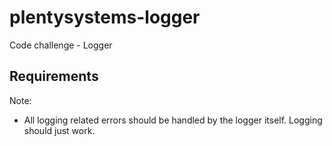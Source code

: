 # plentysystems-logger
Code challenge - Logger

## Requirements

Note:
- All logging related errors should be handled by the logger itself. Logging should just work.